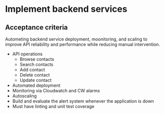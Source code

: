 # Implement backend services

## Acceptance criteria

Autometing backend service deployment, moonitoring, and scaling to improve API reliability and performance while reducing manual intervention.

- API operations
    - Browse contacts
    - Search contacts
    - Add contact
    - Delete contact
    - Update contact
- Automated deployment
- Monitoring via Cloudwatch and CW alarms
- Autoscaling
- Build and evaluate the alert system whenever the application is down
- Must have linting and unit test coverage

